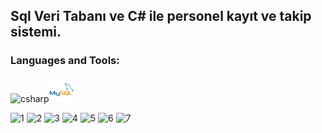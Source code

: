 <h2>Sql Veri Tabanı ve C# ile personel kayıt ve takip sistemi.</h2>
<h3 align="left">Languages ​​and Tools:</h3>
<img src = "https://www.freeiconspng.com/uploads/c-logo-icon-18.png" alt = "csharp" width = "50" height = "50"/><img src = "https://raw.githubusercontent.com/devicons/devicon/master/icons/mysql/mysql-original-wordmark.svg" alt = "mysql" width = "40" height = "40"/> 

![1](https://github.com/ozcanbayram/Personnel-Registration-Program/assets/117665864/7cdd5a92-bb00-4f39-bb17-07878f668194)
![2](https://github.com/ozcanbayram/Personnel-Registration-Program/assets/117665864/63087b90-df31-453e-b314-6ed24bd7553f)
![3](https://github.com/ozcanbayram/Personnel-Registration-Program/assets/117665864/a85c2fdc-9089-44bc-acfd-e8efabc572d6)
![4](https://github.com/ozcanbayram/Personnel-Registration-Program/assets/117665864/1049d864-818d-4863-8858-6b07a349c57b)
![5](https://github.com/ozcanbayram/Personnel-Registration-Program/assets/117665864/d6d896b0-3c2b-44f1-9bba-414835564021)
![6](https://github.com/ozcanbayram/Personnel-Registration-Program/assets/117665864/59ddc199-2eb5-480f-928f-cf990debe4c2)
![7](https://github.com/ozcanbayram/Personnel-Registration-Program/assets/117665864/c51b20ed-5eb9-4a68-9d1d-28160f8cb56c)
